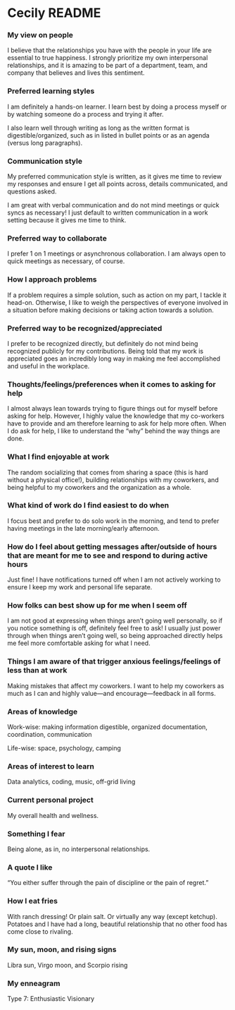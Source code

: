 # Cecily README

### My view on people

I believe that the relationships you have with the people in your life are essential to true happiness. I strongly prioritize my own interpersonal relationships, and it is amazing to be part of a department, team, and company that believes and lives this sentiment.

### Preferred learning styles

I am definitely a hands-on learner. I learn best by doing a process myself or by watching someone do a process and trying it after.

I also learn well through writing as long as the written format is digestible/organized, such as in listed in bullet points or as an agenda (versus long paragraphs).

### Communication style

My preferred communication style is written, as it gives me time to review my responses and ensure I get all points across, details communicated, and questions asked.

I am great with verbal communication and do not mind meetings or quick syncs as necessary! I just default to written communication in a work setting because it gives me time to think.

### Preferred way to collaborate

I prefer 1 on 1 meetings or asynchronous collaboration. I am always open to quick meetings as necessary, of course.

### How I approach problems

If a problem requires a simple solution, such as action on my part, I tackle it head-on. Otherwise, I like to weigh the perspectives of everyone involved in a situation before making decisions or taking action towards a solution.

### Preferred way to be recognized/appreciated

I prefer to be recognized directly, but definitely do not mind being recognized publicly for my contributions. Being told that my work is appreciated goes an incredibly long way in making me feel accomplished and useful in the workplace.

### Thoughts/feelings/preferences when it comes to asking for help

I almost always lean towards trying to figure things out for myself before asking for help. However, I highly value the knowledge that my co-workers have to provide and am therefore learning to ask for help more often. When I do ask for help, I like to understand the “why” behind the way things are done.

### What I find enjoyable at work

The random socializing that comes from sharing a space (this is hard without a physical office!), building relationships with my coworkers, and being helpful to my coworkers and the organization as a whole.

### What kind of work do I find easiest to do when

I focus best and prefer to do solo work in the morning, and tend to prefer having meetings in the late morning/early afternoon.

### How do I feel about getting messages after/outside of hours that are meant for me to see and respond to during active hours

Just fine! I have notifications turned off when I am not actively working to ensure I keep my work and personal life separate.

### How folks can best show up for me when I seem off

I am not good at expressing when things aren’t going well personally, so if you notice something is off, definitely feel free to ask! I usually just power through when things aren’t going well, so being approached directly helps me feel more comfortable asking for what I need.

### Things I am aware of that trigger anxious feelings/feelings of less than at work

Making mistakes that affect my coworkers. I want to help my coworkers as much as I can and highly value—and encourage—feedback in all forms.

### Areas of knowledge

Work-wise: making information digestible, organized documentation, coordination, communication

Life-wise: space, psychology, camping

### Areas of interest to learn

Data analytics, coding, music, off-grid living

### Current personal project

My overall health and wellness.

### Something I fear

Being alone, as in, no interpersonal relationships.

### A quote I like

“You either suffer through the pain of discipline or the pain of regret.”

### How I eat fries

With ranch dressing! Or plain salt. Or virtually any way (except ketchup). Potatoes and I have had a long, beautiful relationship that no other food has come close to rivaling.

### My sun, moon, and rising signs

Libra sun, Virgo moon, and Scorpio rising

### My enneagram

Type 7: Enthusiastic Visionary
